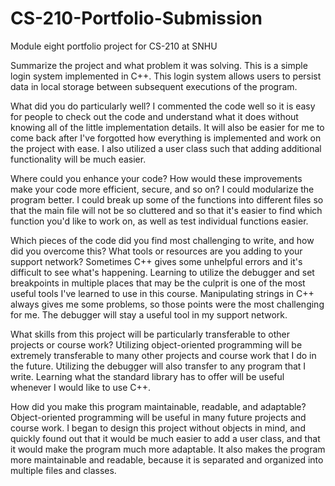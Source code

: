 # CS-210-Portfolio-Submission
Module eight portfolio project for CS-210 at SNHU

Summarize the project and what problem it was solving.
This is a simple login system implemented in C++. This login system allows users to persist data in local storage between subsequent executions of the program.

What did you do particularly well?
I commented the code well so it is easy for people to check out the code and understand what it does without knowing all of the little implementation details. It will also be easier for me to come back after I've forgotted how everything is implemented and work on the project with ease. I also utilized a user class such that adding additional functionality will be much easier.

Where could you enhance your code? How would these improvements make your code more efficient, secure, and so on?
I could modularize the program better. I could break up some of the functions into different files so that the main file will not be so cluttered and so that it's easier to find which function you'd like to work on, as well as test individual functions easier.

Which pieces of the code did you find most challenging to write, and how did you overcome this? What tools or resources are you adding to your support network?
Sometimes C++ gives some unhelpful errors and it's difficult to see what's happening. Learning to utilize the debugger and set breakpoints in multiple places that may be the culprit is one of the most useful tools I've learned to use in this course. Manipulating strings in C++ always gives me some problems, so those points were the most challenging for me. The debugger will stay a useful tool in my support network.

What skills from this project will be particularly transferable to other projects or course work?
Utilizing object-oriented programming will be extremely transferable to many other projects and course work that I do in the future. Utilizing the debugger will also transfer to any program that I write. Learning what the standard library has to offer will be useful whenever I would like to use C++. 

How did you make this program maintainable, readable, and adaptable?
Object-oriented programming will be useful in many future projects and course work. I began to design this project without objects in mind, and quickly found out that it would be much easier to add a user class, and that it would make the program much more adaptable. It also makes the program more maintainable and readable, because it is separated and organized into multiple files and classes.
